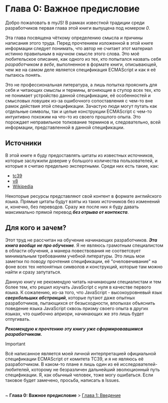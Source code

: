 # Глава 0: Важное предисловие

Добро пожаловать в myJS! В рамках известной традиции среди разработчиков первая глава этой книги
выпущена под номером _0_.

Эта глава посвящена чёткому определению смысла и причины написания этого труда. Перед прочтением
изложенной в этой книге информации следует понимать, что автор не считает этот материал истинно
правильным в научном смысле этого слова. Это моё любительское описание, как одного из тех, кто
попытался назвать себя _разработчиком в вебе_, выполненное в формате книги, описывающей, чем же на
самом деле является спецификация ECMAScript и как я её пытаюсь понять.

Это не профессиональная литература, а лишь попытка прояснить для себя и читающих смыслы и термины,
вгоняющие в ступор всех тех, кто не понимает устройство данной спецификации, её особенностей и
смысловых ловушек из-за ошибочного сопоставления с чем-то вне рамок действия этой спецификации.
Зачастую люди могут путать как отдельные символы, так и целые конструкции ECMAScript с чем-то
интуитивно похожим на что-то из своего прошлого опыта. Это порождает неправильное толкование
терминов и, следовательно, всей информации, представленной в данной спецификации.

## Источники

В этой книге я буду предоставлять цитаты из известных источников, которые заслужили доверие у
большого количества пользователей, и которые я считаю предельно экспертными. Среди них есть такие,
как:

-   [tc39](https://tc39.es/ecma262/multipage/)
-   [v8](https://v8.dev/blog)
-   [Wikipedia](https://www.wikipedia.org/)

Некоторые ресурсы представляют свой контент в формате английского языка. Прямые цитаты будут взяты
из таких источников без изменений и, конечно, без переводов. Сразу же после них я буду давать
максимально прямой перевод **_без отрыва от контекста_**.

## Для кого и зачем?

Этот труд не рассчитан на обучение начинающих разработчиков. **_Эта книга вообще не про обучение_**.
Я не являюсь грамотным специалистом в области обучения, а манера повествования не соответсвует
минимальным требованиям учебной литературы. Это лишь мои заметки по поводу прочтения спецификации,
её "очеловечивание" на фоне всех тех непонятных символов и конструкций, которые там можно найти и
сразу запутаться.

Данную книгу не рекомендую читать начинающим специалистам и тем более тем, кто решил изучать
JavaScript с нуля в качестве первого языка. К сожалению, из-за того, что JavaScript -
высокоуровневый язык **_сверхбольших абстракций_**, которые путают даже опытных разработчиков,
пытающихся от безысходности, впопыхах объяснить поведение языка JavaScript сквозь призму своего
опыта в других языках, что ошибочно априори, начинающих же это лишь будет отпугивать.

**_Рекомендую к прочтению эту книгу уже сформировавшимся разработчикам._**

> [!IMPORTANT]  
> Всё написанное является моей личной интерпретацией официальной спецификации ECMAScript от комитета
> TC39, и я не являюсь её разработчиком. В каком-то плане я лишь один из её
> исследователей-любителей, которому не безразличен дальнейший эволюционный путь спецификации. Я,
> как обычный человек, тоже могу ошибаться. Если таковое будет замечено, просьба, написать в Issues.

<br> ~ **Глава 0: Важное предисловие** > [Глава 1: Введение](/Introduction.md)
